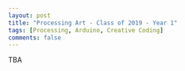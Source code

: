 ```yaml
---
layout: post
title: "Processing Art - Class of 2019 - Year 1"
tags: [Processing, Arduino, Creative Coding]
comments: false
---
```

TBA
